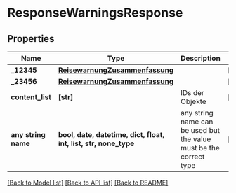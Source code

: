 # ResponseWarningsResponse


## Properties
Name | Type | Description | Notes
------------ | ------------- | ------------- | -------------
**_12345** | [**ReisewarnungZusammenfassung**](ReisewarnungZusammenfassung.md) |  | [optional] 
**_23456** | [**ReisewarnungZusammenfassung**](ReisewarnungZusammenfassung.md) |  | [optional] 
**content_list** | **[str]** | IDs der Objekte | [optional] 
**any string name** | **bool, date, datetime, dict, float, int, list, str, none_type** | any string name can be used but the value must be the correct type | [optional]

[[Back to Model list]](../README.md#documentation-for-models) [[Back to API list]](../README.md#documentation-for-api-endpoints) [[Back to README]](../README.md)


